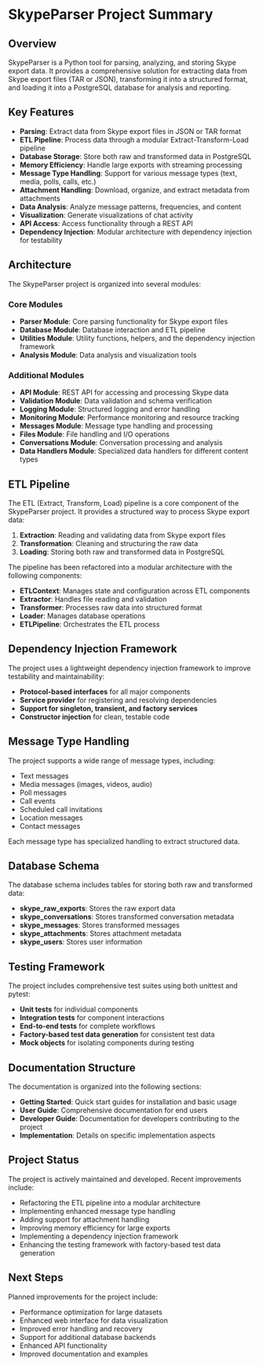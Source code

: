 # SkypeParser Project Summary

## Overview

SkypeParser is a Python tool for parsing, analyzing, and storing Skype export data. It provides a comprehensive solution for extracting data from Skype export files (TAR or JSON), transforming it into a structured format, and loading it into a PostgreSQL database for analysis and reporting.

## Key Features

- **Parsing**: Extract data from Skype export files in JSON or TAR format
- **ETL Pipeline**: Process data through a modular Extract-Transform-Load pipeline
- **Database Storage**: Store both raw and transformed data in PostgreSQL
- **Memory Efficiency**: Handle large exports with streaming processing
- **Message Type Handling**: Support for various message types (text, media, polls, calls, etc.)
- **Attachment Handling**: Download, organize, and extract metadata from attachments
- **Data Analysis**: Analyze message patterns, frequencies, and content
- **Visualization**: Generate visualizations of chat activity
- **API Access**: Access functionality through a REST API
- **Dependency Injection**: Modular architecture with dependency injection for testability

## Architecture

The SkypeParser project is organized into several modules:

### Core Modules

- **Parser Module**: Core parsing functionality for Skype export files
- **Database Module**: Database interaction and ETL pipeline
- **Utilities Module**: Utility functions, helpers, and the dependency injection framework
- **Analysis Module**: Data analysis and visualization tools

### Additional Modules

- **API Module**: REST API for accessing and processing Skype data
- **Validation Module**: Data validation and schema verification
- **Logging Module**: Structured logging and error handling
- **Monitoring Module**: Performance monitoring and resource tracking
- **Messages Module**: Message type handling and processing
- **Files Module**: File handling and I/O operations
- **Conversations Module**: Conversation processing and analysis
- **Data Handlers Module**: Specialized data handlers for different content types

## ETL Pipeline

The ETL (Extract, Transform, Load) pipeline is a core component of the SkypeParser project. It provides a structured way to process Skype export data:

1. **Extraction**: Reading and validating data from Skype export files
2. **Transformation**: Cleaning and structuring the raw data
3. **Loading**: Storing both raw and transformed data in PostgreSQL

The pipeline has been refactored into a modular architecture with the following components:

- **ETLContext**: Manages state and configuration across ETL components
- **Extractor**: Handles file reading and validation
- **Transformer**: Processes raw data into structured format
- **Loader**: Manages database operations
- **ETLPipeline**: Orchestrates the ETL process

## Dependency Injection Framework

The project uses a lightweight dependency injection framework to improve testability and maintainability:

- **Protocol-based interfaces** for all major components
- **Service provider** for registering and resolving dependencies
- **Support for singleton, transient, and factory services**
- **Constructor injection** for clean, testable code

## Message Type Handling

The project supports a wide range of message types, including:

- Text messages
- Media messages (images, videos, audio)
- Poll messages
- Call events
- Scheduled call invitations
- Location messages
- Contact messages

Each message type has specialized handling to extract structured data.

## Database Schema

The database schema includes tables for storing both raw and transformed data:

- **skype_raw_exports**: Stores the raw export data
- **skype_conversations**: Stores transformed conversation metadata
- **skype_messages**: Stores transformed messages
- **skype_attachments**: Stores attachment metadata
- **skype_users**: Stores user information

## Testing Framework

The project includes comprehensive test suites using both unittest and pytest:

- **Unit tests** for individual components
- **Integration tests** for component interactions
- **End-to-end tests** for complete workflows
- **Factory-based test data generation** for consistent test data
- **Mock objects** for isolating components during testing

## Documentation Structure

The documentation is organized into the following sections:

- **Getting Started**: Quick start guides for installation and basic usage
- **User Guide**: Comprehensive documentation for end users
- **Developer Guide**: Documentation for developers contributing to the project
- **Implementation**: Details on specific implementation aspects

## Project Status

The project is actively maintained and developed. Recent improvements include:

- Refactoring the ETL pipeline into a modular architecture
- Implementing enhanced message type handling
- Adding support for attachment handling
- Improving memory efficiency for large exports
- Implementing a dependency injection framework
- Enhancing the testing framework with factory-based test data generation

## Next Steps

Planned improvements for the project include:

- Performance optimization for large datasets
- Enhanced web interface for data visualization
- Improved error handling and recovery
- Support for additional database backends
- Enhanced API functionality
- Improved documentation and examples